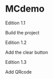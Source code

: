 # MCdemo

Edition 1.1

Build the project

Edition 1.2

Add the clear button

Edition 1.3

Add QRcode
